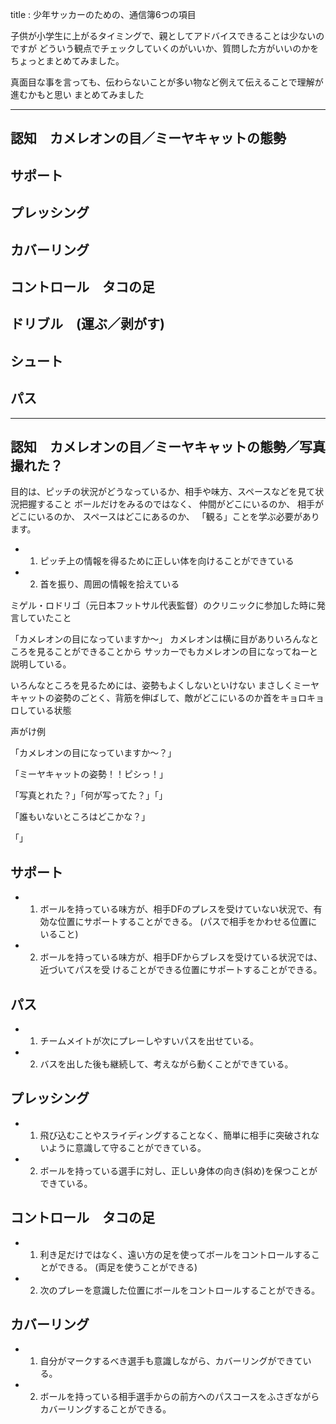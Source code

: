 title : 少年サッカーのための、通信簿6つの項目



子供が小学生に上がるタイミングで、親としてアドバイスできることは少ないのですが
どういう観点でチェックしていくのがいいか、質問した方がいいのかをちょっとまとめてみました。

真面目な事を言っても、伝わらないことが多い物など例えて伝えることで理解が進むかもと思い
まとめてみました

---
## 認知　カメレオンの目／ミーヤキャットの態勢
## サポート
## プレッシング
## カバーリング
## コントロール　タコの足　
## ドリブル　(運ぶ／剥がす)
## シュート
## パス
---



## 認知　カメレオンの目／ミーヤキャットの態勢／写真撮れた？

目的は、ピッチの状況がどうなっているか、相手や味方、スペースなどを見て状況把握すること
ボールだけをみるのではなく、
仲間がどこにいるのか、
相手がどこにいるのか、
スペースはどこにあるのか、
「観る」ことを学ぶ必要があります。

- 1) ピッチ上の情報を得るために正しい体を向けることができている
- 2) 首を振り、周囲の情報を拾えている

ミゲル・ロドリゴ（元日本フットサル代表監督）のクリニックに参加した時に発言していたこと

「カメレオンの目になっていますか〜」
カメレオンは横に目がありいろんなところを見ることができることから
サッカーでもカメレオンの目になってねーと説明している。

いろんなところを見るためには、姿勢もよくしないといけない
まさしくミーヤキャットの姿勢のごとく、背筋を伸ばして、敵がどこにいるのか首をキョロキョロしている状態


声がけ例

「カメレオンの目になっていますか〜？」

「ミーヤキャットの姿勢！！ピシっ！」

「写真とれた？」「何が写ってた？」「」

「誰もいないところはどこかな？」

「」


## サポート
- 1) ボールを持っている味方が、相手DFのプレスを受けていない状況で、有効な位置にサポートすることができる。
(パスで相手をかわせる位置にいること)

- 2) ボールを持っている味方が、相手DFからブレスを受けている状況では、近づいてパスを受
けることができる位置にサポートすることができる。




## パス
- 1) チームメイトが次にプレーしやすいパスを出せている。
- 2) バスを出した後も継続して、考えながら動くことができている。




## プレッシング
- 1) 飛び込むことやスライディングすることなく、簡単に相手に突破されないように意識して守ることができている。
- 2) ボールを持っている選手に対し、正しい身体の向き(斜め)を保つことができている。




## コントロール　タコの足　
- 1) 利き足だけではなく、遠い方の足を使ってボールをコントロールすることができる。 (両足を使うことができる)
- 2) 次のプレーを意識した位置にボールをコントロールすることができる。





## カバーリング
- 1) 自分がマークするべき選手も意識しながら、カバーリングができている。
- 2) ボールを持っている相手選手からの前方へのパスコースをふさぎながらカバーリングすることができる。

